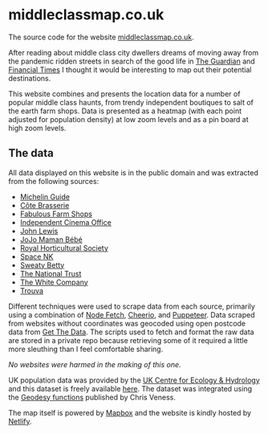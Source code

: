 # middleclassmap.co.uk

The source code for the website [middleclassmap.co.uk](https://www.middleclassmap.co.uk).

After reading about middle class city dwellers dreams of moving away from the pandemic ridden streets in search of the good life in [The Guardian][1] and [Financial Times][2] I thought it would be interesting to map out their potential destinations.

This website combines and presents the location data for a number of popular middle class haunts, from trendy independent boutiques to salt of the earth farm shops. Data is presented as a heatmap (with each point adjusted for population density) at low zoom levels and as a pin board at high zoom levels.

[1]: https://www.theguardian.com/uk-news/2020/jun/24/covid-19-sparks-exodus-of-middle-class-londoners-in-search-of-the-good-life
[2]: https://www.ft.com/content/7bc61b8c-9c2e-11ea-adb1-529f96d8a00b

## The data

All data displayed on this website is in the public domain and was extracted from the following sources:

- [Michelin Guide](https://guide.michelin.com/gb/en/restaurants/bib-gourmand)
- [Côte Brasserie](https://www.cote.co.uk/directory/)
- [Fabulous Farm Shops](http://www.fabulousfarmshops.co.uk/)
- [Independent Cinema Office](https://www.independentcinemaoffice.org.uk/)
- [John Lewis](https://www.johnlewis.com/our-shops)
- [JoJo Maman Bébé](https://www.jojomamanbebe.co.uk/stores)
- [Royal Horticultural Society](https://www.rhs.org.uk/gardens/partner-gardens)
- [Space NK](https://www.spacenk.com/uk/en_GB/stores.html)
- [Sweaty Betty](https://www.sweatybetty.com/shop-finder)
- [The National Trust](https://www.nationaltrust.org.uk/search)
- [The White Company](https://www.thewhitecompany.com/uk/our-stores/)
- [Trouva](https://www.trouva.com/boutiques/locations/GB)

Different techniques were used to scrape data from each source, primarily using a combination of [Node Fetch](https://www.npmjs.com/package/node-fetch), [Cheerio](https://www.npmjs.com/package/cheerio), and [Puppeteer](https://www.npmjs.com/package/puppeteer). Data scraped from websites without coordinates was geocoded using open postcode data from [Get The Data](https://www.getthedata.com/open-postcode-geo). The scripts used to fetch and format the raw data are stored in a private repo because retrieving some of it required a little more sleuthing than I feel comfortable sharing.

_No websites were harmed in the making of this one._

UK population data was provided by the [UK Centre for Ecology & Hydrology](https://www.ceh.ac.uk/) and this dataset is freely available [here](https://data.gov.uk/dataset/ca2daae8-8f36-4279-b15d-78b0463c61db/uk-gridded-population-2011-based-on-census-2011-and-land-cover-map-2015). The dataset was integrated using the [Geodesy functions](https://github.com/chrisveness/geodesy) published by Chris Veness.

The map itself is powered by [Mapbox](https://www.mapbox.com/) and the website is kindly hosted by [Netlify](https://www.netlify.com/).
